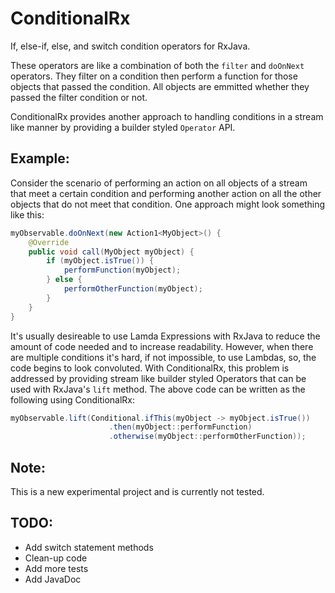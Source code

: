 # ConditionalRx

If, else-if, else, and switch condition operators for RxJava. 

These operators are like a combination of both the `filter` and `doOnNext` operators. They filter on a condition then perform a function for those objects that passed the condition. All objects are emmitted whether they passed the filter condition or not.

ConditionalRx provides another approach to handling conditions in a stream like manner by providing a builder styled `Operator` API. 

## Example:

Consider the scenario of performing an action on all objects of a stream that meet a certain condition and performing another action on all the other objects that do not meet that condition. One approach might look something like this:

```java
myObservable.doOnNext(new Action1<MyObject>() {
    @Override
    public void call(MyObject myObject) {
        if (myObject.isTrue()) {
            performFunction(myObject);
        } else {
            performOtherFunction(myObject);
        }
    }
}
```

It's usually desireable to use Lamda Expressions with RxJava to reduce the amount of code needed and to increase readability. However, when there are multiple conditions it's hard, if not impossible, to use Lambdas, so, the code begins to look convoluted. With ConditionalRx, this problem is addressed by providing stream like builder styled Operators that can be used with RxJava's `lift` method. The above code can be written as the following using ConditionalRx:

```java
myObservable.lift(Conditional.ifThis(myObject -> myObject.isTrue())
                      .then(myObject::performFunction)
                      .otherwise(myObject::performOtherFunction));
```

## Note:

This is a new experimental project and is currently not tested.

## TODO:

* Add switch statement methods
* Clean-up code
* Add more tests
* Add JavaDoc
